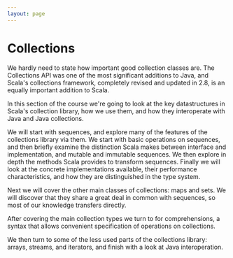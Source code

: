 ```yaml
---
layout: page
---
```


# Collections

We hardly need to state how important good collection classes are. The Collections API was one of the most significant additions to Java, and Scala's collections framework, completely revised and updated in 2.8, is an equally important addition to Scala.

In this section of the course we're going to look at the key datastructures in Scala's collection library, how we use them, and how they interoperate with Java and Java collections.

We will start with sequences, and explore many of the features of the collections library via them. We start with basic operations on sequences, and then briefly examine the distinction Scala makes between interface and implementation, and mutable and immutable sequences. We then explore in depth the methods Scala provides to transform sequences. Finally we will look at the concrete implementations available, their performance characteristics, and how they are distinguished in the type system.

Next we will cover the other main classes of collections: maps and sets. We will discover that they share a great deal in common with sequences, so most of our knowledge transfers directly.

After covering the main collection types we turn to for comprehensions, a syntax that allows convenient specification of operations on collections.

We then turn to some of the less used parts of the collections library: arrays, streams, and iterators, and finish with a look at Java interoperation.
